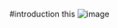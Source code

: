 #introduction
this 
![image](https://github.com/pradyot29/introduction/assets/99489660/e1be46af-a4b7-4a89-9ad4-c1e01fa642b1)
